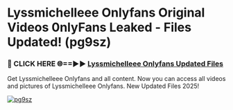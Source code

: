 # Lyssmichelleee Onlyfans Original Videos 0nlyFans Leaked - Files Updated! (pg9sz)

<h3>🔴 CLICK HERE 🌐==►► <a href="https://tinyurl.com/ehrbuxhb" rel="nofollow">Lyssmichelleee Onlyfans Updated Files</a></h3>

Get Lyssmichelleee Onlyfans and all content. Now you can access all videos and pictures of Lyssmichelleee Onlyfans. New Updated Files 2025!

[![pg9sz](https://i.imgur.com/lVYEuWS.gif)](https://tinyurl.com/ehrbuxhb)
